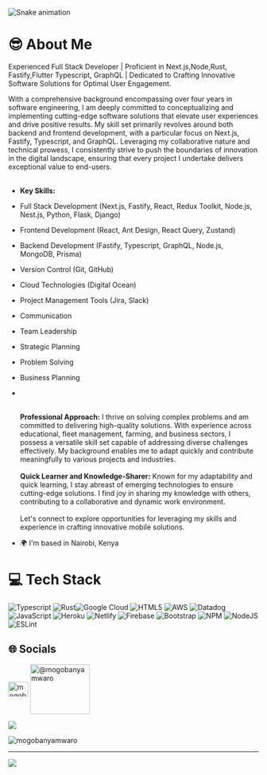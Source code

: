 ![Snake animation](https://raw.githubusercontent.com/mogobanyamwaro/mogobanyamwaro/output/github-contribution-grid-snake.svg)

# 😎 About Me

Experienced Full Stack Developer | Proficient in Next.js,Node,Rust, Fastify,Flutter Typescript, GraphQL | Dedicated to Crafting Innovative Software Solutions for Optimal User Engagement.

With a comprehensive background encompassing over four years in software engineering, I am deeply committed to conceptualizing and implementing cutting-edge software solutions that elevate user experiences and drive positive results. My skill set primarily revolves around both backend and frontend development, with a particular focus on Next.js, Fastify, Typescript, and GraphQL. Leveraging my collaborative nature and technical prowess, I consistently strive to push the boundaries of innovation in the digital landscape, ensuring that every project I undertake delivers exceptional value to end-users.
<br> <br>

- **Key Skills:**

- Full Stack Development (Next.js, Fastify, React, Redux Toolkit, Node.js, Nest.js, Python, Flask, Django)
- Frontend Development (React, Ant Design, React Query, Zustand)
- Backend Development (Fastify, Typescript, GraphQL, Node.js, MongoDB, Prisma)
- Version Control (Git, GitHub)
- Cloud Technologies (Digital Ocean)
- Project Management Tools (Jira, Slack)
- Communication
- Team Leadership
- Strategic Planning
- Problem Solving
- Business Planning
- <br> <br>

  **Professional Approach:**
  I thrive on solving complex problems and am committed to delivering high-quality solutions. With experience across educational, fleet management, farming, and business sectors, I possess a versatile skill set capable of addressing diverse challenges effectively. My background enables me to adapt quickly and contribute meaningfully to various projects and industries.
  <br> <br>
  **Quick Learner and Knowledge-Sharer:**
  Known for my adaptability and quick learning, I stay abreast of emerging technologies to ensure cutting-edge solutions. I find joy in sharing my knowledge with others, contributing to a collaborative and dynamic work environment.
  <br> <br>
  Let's connect to explore opportunities for leveraging my skills and experience in crafting innovative mobile solutions.

- 🌍 I'm based in Nairobi, Kenya

# 💻 Tech Stack

![Typescript](https://img.shields.io/badge/typescript-3DDC84?style=for-the-badge&logo=typescript&logoColor=white) ![Rust](https://img.shields.io/badge/rust-%237F52FF.svg?style=for-the-badge&logo=rust&logoColor=white)![Google Cloud](https://img.shields.io/badge/GoogleCloud-%234285F4.svg?style=for-the-badge&logo=google-cloud&logoColor=white) ![HTML5](https://img.shields.io/badge/html5-%23E34F26.svg?style=for-the-badge&logo=html5&logoColor=white) ![AWS](https://img.shields.io/badge/AWS-%23FF9900.svg?style=for-the-badge&logo=amazon-aws&logoColor=white) ![Datadog](https://img.shields.io/badge/datadog-%23632CA6.svg?style=for-the-badge&logo=datadog&logoColor=white) ![JavaScript](https://img.shields.io/badge/javascript-%23323330.svg?style=for-the-badge&logo=javascript&logoColor=%23F7DF1E) ![Heroku](https://img.shields.io/badge/heroku-%23430098.svg?style=for-the-badge&logo=heroku&logoColor=white) ![Netlify](https://img.shields.io/badge/netlify-%23000000.svg?style=for-the-badge&logo=netlify&logoColor=#00C7B7) ![Firebase](https://img.shields.io/badge/firebase-%23039BE5.svg?style=for-the-badge&logo=firebase) ![Bootstrap](https://img.shields.io/badge/bootstrap-%23563D7C.svg?style=for-the-badge&logo=bootstrap&logoColor=white) ![NPM](https://img.shields.io/badge/NPM-%23000000.svg?style=for-the-badge&logo=npm&logoColor=white) ![NodeJS](https://img.shields.io/badge/node.js-6DA55F?style=for-the-badge&logo=node.js&logoColor=white) ![ESLint](https://img.shields.io/badge/ESLint-4B3263?style=for-the-badge&logo=eslint&logoColor=white)

## 🌐 Socials

<p align="left">

<a href="https://www.linkedin.com/in/douglas-nyamwaro-993517192/" target="blank"><img align="center" src="https://raw.githubusercontent.com/rahuldkjain/github-profile-readme-generator/master/src/images/icons/Social/linked-in-alt.svg" alt="mogobanyamwaro" height="30" width="40" /></a>
<a href="https://stackoverflow.com/users/8490117/mogobanyamwaro" target="blank"><img align="center" src="https://stackoverflow.design/assets/img/logos/so/logo-stackoverflow.svg" alt="@mogobanyamwaro"  height="100" width="120"  /></a>

</p>

![](https://raw.githubusercontent.com/Subhampreet/Subhampreet/master/media/header_.png)

<p><img align="center" src="https://github-readme-streak-stats.herokuapp.com/?user=mogobanyamwaro&" alt="mogobanyamwaro" /></p>

---

[![](https://visitcount.itsvg.in/api?id=mogobanyamwaro&label=Profile%20Views&color=2&icon=1&pretty=true)](https://visitcount.itsvg.in)
